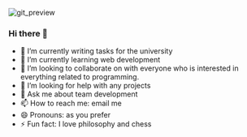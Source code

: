![git_preview](https://user-images.githubusercontent.com/58694421/118959342-e84d8b00-b96a-11eb-8699-db129ccd9074.png)

### Hi there 👋

- 🔭 I’m currently writing tasks for the university
- 🌱 I’m currently learning web development
- 👯 I’m looking to collaborate on with everyone who is interested in everything related to programming.
- 🤔 I’m looking for help with any projects
- 💬 Ask me about team development
- 📫 How to reach me: email me
- 😄 Pronouns: as you prefer
- ⚡ Fun fact: I love philosophy and chess
